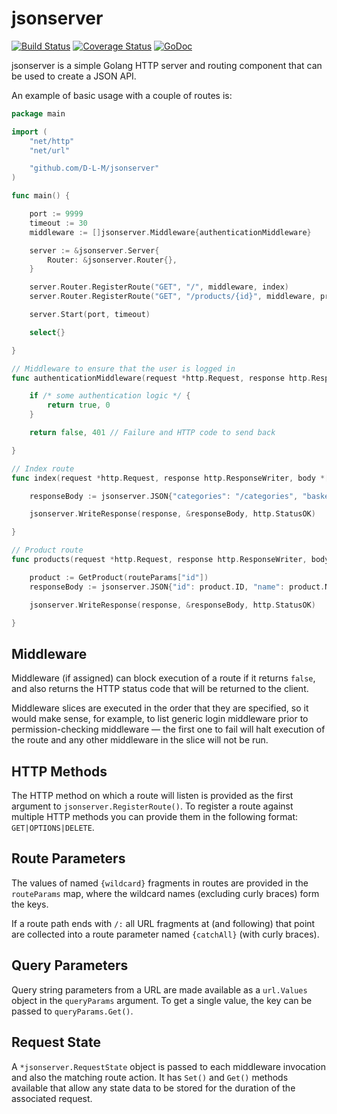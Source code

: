 # jsonserver

[![Build Status](https://travis-ci.org/D-L-M/jsonserver.svg?branch=master)](https://travis-ci.org/D-L-M/jsonserver) [![Coverage Status](https://coveralls.io/repos/github/D-L-M/jsonserver/badge.svg?branch=master)](https://coveralls.io/github/D-L-M/jsonserver?branch=master) [![GoDoc](https://godoc.org/github.com/D-L-M/jsonserver?status.svg)](https://godoc.org/github.com/D-L-M/jsonserver)

jsonserver is a simple Golang HTTP server and routing component that can be used to create a JSON API.

An example of basic usage with a couple of routes is:

```go
package main

import (
    "net/http"
    "net/url"

    "github.com/D-L-M/jsonserver"
)

func main() {

    port := 9999
    timeout := 30
    middleware := []jsonserver.Middleware{authenticationMiddleware}

    server := &jsonserver.Server{
        Router: &jsonserver.Router{},
    }

    server.Router.RegisterRoute("GET", "/", middleware, index)
    server.Router.RegisterRoute("GET", "/products/{id}", middleware, products)

    server.Start(port, timeout)

    select{}

}

// Middleware to ensure that the user is logged in
func authenticationMiddleware(request *http.Request, response http.ResponseWriter, body *[]byte, queryParams url.Values, routeParams jsonserver.RouteParams, state *jsonserver.RequestState) (bool, int) {

    if /* some authentication logic */ {
        return true, 0
    }

    return false, 401 // Failure and HTTP code to send back

}

// Index route
func index(request *http.Request, response http.ResponseWriter, body *[]byte, queryParams url.Values, routeParams jsonserver.RouteParams, state *jsonserver.RequestState) {

    responseBody := jsonserver.JSON{"categories": "/categories", "basket": "/shopping-basket", "logout": "/log-out"}

    jsonserver.WriteResponse(response, &responseBody, http.StatusOK)

}

// Product route
func products(request *http.Request, response http.ResponseWriter, body *[]byte, queryParams url.Values, routeParams jsonserver.RouteParams, state *jsonserver.RequestState) {

    product := GetProduct(routeParams["id"])
    responseBody := jsonserver.JSON{"id": product.ID, "name": product.Name, "price": product.Price}

    jsonserver.WriteResponse(response, &responseBody, http.StatusOK)

}
```

## Middleware

Middleware (if assigned) can block execution of a route if it returns `false`, and also returns the HTTP status code that will be returned to the client.

Middleware slices are executed in the order that they are specified, so it would make sense, for example, to list generic login middleware prior to permission-checking middleware — the first one to fail will halt execution of the route and any other middleware in the slice will not be run.

## HTTP Methods

The HTTP method on which a route will listen is provided as the first argument to `jsonserver.RegisterRoute()`. To register a route against multiple HTTP methods you can provide them in the following format: `GET|OPTIONS|DELETE`.

## Route Parameters

The values of named `{wildcard}` fragments in routes are provided in the `routeParams` map, where the wildcard names (excluding curly braces) form the keys.

If a route path ends with `/:` all URL fragments at (and following) that point are collected into a route parameter named `{catchAll}` (with curly braces).

## Query Parameters

Query string parameters from a URL are made available as a `url.Values` object in the `queryParams` argument. To get a single value, the key can be passed to `queryParams.Get()`.

## Request State

A `*jsonserver.RequestState` object is passed to each middleware invocation and also the matching route action. It has `Set()` and `Get()` methods available that allow any state data to be stored for the duration of the associated request.